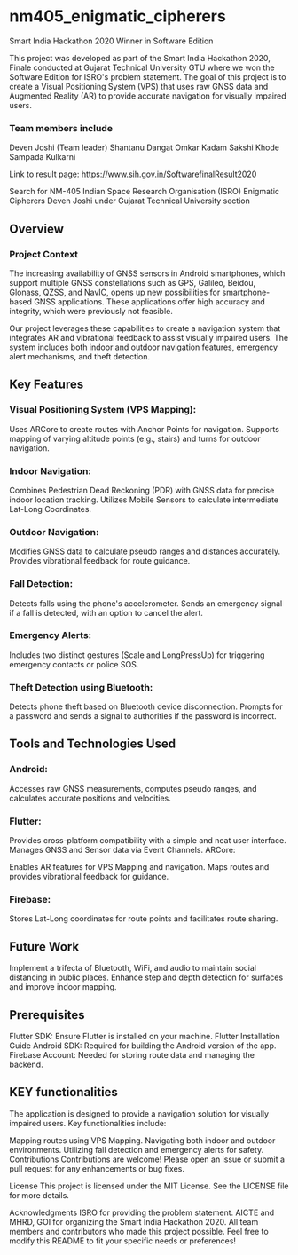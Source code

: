 # nm405_enigmatic_cipherers 
Smart India Hackathon 2020 Winner in Software Edition

This project was developed as part of the Smart India Hackathon 2020, Finale conducted at Gujarat Technical University GTU where we won the Software Edition for ISRO's problem statement. The goal of this project is to create a Visual Positioning System (VPS) that uses raw GNSS data and Augmented Reality (AR) to provide accurate navigation for visually impaired users. 

### Team members include
Deven Joshi (Team leader)
Shantanu Dangat 
Omkar Kadam
Sakshi Khode
Sampada Kulkarni

Link to result page: 
https://www.sih.gov.in/SoftwarefinalResult2020

Search for NM-405	Indian Space Research Organisation (ISRO)	Enigmatic Cipherers	Deven Joshi under Gujarat Technical University section 

## Overview

### Project Context
The increasing availability of GNSS sensors in Android smartphones, which support multiple GNSS constellations such as GPS, Galileo, Beidou, Glonass, QZSS, and NavIC, opens up new possibilities for smartphone-based GNSS applications. These applications offer high accuracy and integrity, which were previously not feasible.

Our project leverages these capabilities to create a navigation system that integrates AR and vibrational feedback to assist visually impaired users. The system includes both indoor and outdoor navigation features, emergency alert mechanisms, and theft detection.

## Key Features

### Visual Positioning System (VPS Mapping):

Uses ARCore to create routes with Anchor Points for navigation.
Supports mapping of varying altitude points (e.g., stairs) and turns for outdoor navigation.

### Indoor Navigation:

Combines Pedestrian Dead Reckoning (PDR) with GNSS data for precise indoor location tracking.
Utilizes Mobile Sensors to calculate intermediate Lat-Long Coordinates.

### Outdoor Navigation:

Modifies GNSS data to calculate pseudo ranges and distances accurately.
Provides vibrational feedback for route guidance.

### Fall Detection:

Detects falls using the phone's accelerometer.
Sends an emergency signal if a fall is detected, with an option to cancel the alert.

### Emergency Alerts:

Includes two distinct gestures (Scale and LongPressUp) for triggering emergency contacts or police SOS.

### Theft Detection using Bluetooth:

Detects phone theft based on Bluetooth device disconnection.
Prompts for a password and sends a signal to authorities if the password is incorrect.

## Tools and Technologies Used

### Android:
Accesses raw GNSS measurements, computes pseudo ranges, and calculates accurate positions and velocities.

### Flutter:
Provides cross-platform compatibility with a simple and neat user interface.
Manages GNSS and Sensor data via Event Channels.
ARCore:

Enables AR features for VPS Mapping and navigation.
Maps routes and provides vibrational feedback for guidance.

### Firebase:
Stores Lat-Long coordinates for route points and facilitates route sharing.

## Future Work
Implement a trifecta of Bluetooth, WiFi, and audio to maintain social distancing in public places.
Enhance step and depth detection for surfaces and improve indoor mapping.


## Prerequisites
Flutter SDK: Ensure Flutter is installed on your machine. Flutter Installation Guide
Android SDK: Required for building the Android version of the app.
Firebase Account: Needed for storing route data and managing the backend.

## KEY functionalities
The application is designed to provide a navigation solution for visually impaired users. Key functionalities include:

Mapping routes using VPS Mapping.
Navigating both indoor and outdoor environments.
Utilizing fall detection and emergency alerts for safety.
Contributions
Contributions are welcome! Please open an issue or submit a pull request for any enhancements or bug fixes.

License
This project is licensed under the MIT License. See the LICENSE file for more details.

Acknowledgments
ISRO for providing the problem statement.
AICTE and MHRD, GOI for organizing the Smart India Hackathon 2020.
All team members and contributors who made this project possible.
Feel free to modify this README to fit your specific needs or preferences!